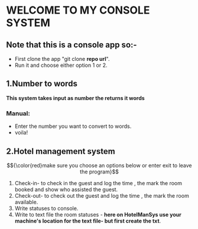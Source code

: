 ﻿# WELCOME TO MY CONSOLE SYSTEM

## Note that this is a console app so:-
- First clone the app "git clone **repo url**".
- Run it and choose either option 1 or 2.

## 1.Number to words

**This system takes input as number the  returns it words**

### Manual:

- Enter the number you want to convert to words.
- voila!

## 2.Hotel management system

$${\color{red}make sure you choose an options below or enter exit to leave the program}$$	


1. Check-in- to check in the guest and log the time , the mark the room booked and show who assisted the guest.
2. Check-out- to check out the guest and log the time , the mark the room available.
3. Write statuses to console.
4. Write to text file the room statuses - **here on HotelManSys use your machine's location for the text file- but first create the txt**.

